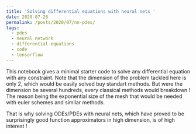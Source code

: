 ```yaml
---
title: 'Solving differential equations with neural nets '
date: 2020-07-26
permalink: /posts/2020/07/nn-pdes/
tags:
  - pdes
  - neural network
  - differential equations
  - code
  - tensorflow
---
```


This notebook gives a minimal starter code to solve any differential equation with any constraint. Note that the dimension of the problem tackled here is only 2, which would be easily solved buy standart methods. But were the dimension be several hundreds, every classical methods would breakdown ! The reason being the exponential size of the mesh that would be needed with euler schemes and similar methods.

That is why solving ODEs/PDEs with neural nets, which have proved to be surprisingly good function approximators in high dimension, is of high interest !

<script src="https://gist.github.com/enzoMiller/7914bec0b805812c5c13e9076e17d6ea.js"></script>
